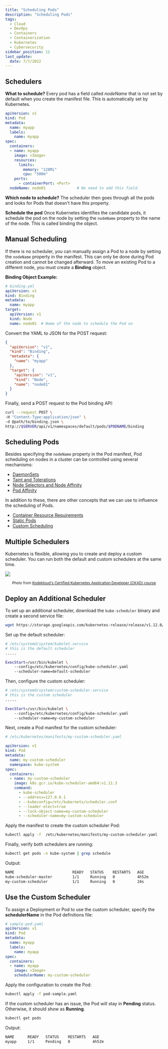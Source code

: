 ```yaml
---
title: "Scheduling Pods"
description: "Scheduling Pods"
tags:
  - Cloud
  - DevOps
  - Containers
  - Containerization
  - Kubernetes
  - Cybersecurity
sidebar_position: 11
last_update:
  date: 7/7/2022
---
```




## Schedulers 

**What to schedule?**
Every pod has a field called *nodeName* that is not set by default when you create the manifest file. This is automatically set by Kubernetes.

```yaml
apiVersion: v1
kind: Pod
metadata:
  name: myapp
  labels:
    name: myapp
spec:
  containers:
  - name: myapp
    image: <Image>
    resources:
      limits:
        memory: "128Mi"
        cpu: "500m"
    ports:
      - containerPort: <Port>
  nodeName: node01              # No need to add this field.
```

**Which node to schedule?**
The scheduler then goes through all the pods and looks for Pods that doesn't have this property. 

**Schedule the pod**
Once Kubernetes identifies the candidate pods, it schedule the pod on the node by setting the `nodeName` property to the name of the node. This is called binding the object.


## Manual Scheduling 

If there is no scheduler, you can manually assign a Pod to a node by setting the `nodeName` property in the manifest. This can only be done during Pod creation and cannot be changed afterward. To move an existing Pod to a different node, you must create a **Binding** object.

**Binding Object Example:**

```yaml
# binding.yml
apiVersion: v1
kind: Binding
metadata:
  name: myapp
target:
  apiVersion: v1
  kind: Node
  name: node01  # Name of the node to schedule the Pod on
```

Convert the YAML to JSON for the POST request:

```json
{
  "apiVersion": "v1",
  "kind": "Binding",
  "metadata": {
    "name": "myapp"
  },
  "target": {
    "apiVersion": "v1",
    "kind": "Node",
    "name": "node01"
  }
}
```

Finally, send a POST request to the Pod binding API:

```bash
curl --request POST \
-H "Content-Type:application/json" \
-d @path/to/binding.json \
http://$SERVER/api/v1/namespaces/default/pods/$PODNAME/binding
```


## Scheduling Pods 

Besides specifying the `nodeName` property in the Pod manifest, Pod scheduling on nodes in a cluster can be controlled using several mechanisms:

- [DaemonSets](/docs/015-Containerization/020-Kubernetes/012-DaemonSets.md)
- [Taint and Tolerations](/docs/015-Containerization/020-Kubernetes/013-Taints-and-tolerations.md)
- [Node Selectors and Node Affinity](/docs/015-Containerization/020-Kubernetes/014-Node-Selectors-and-Node-Affinity.md)
- [Pod Affinity](/docs/015-Containerization/020-Kubernetes/015-Pod-affinity.md)

In addition to these, there are other concepts that we can use to influence the scheduling of Pods.

- [Container Resource Requirements](/docs/015-Containerization/020-Kubernetes/016-Container-resource-requirements.md) 
- [Static Pods](/docs/015-Containerization/020-Kubernetes/009-Static-Pods.md) 
- [Custom Scheduling](https://kubernetes.io/docs/tasks/administer-cluster/configure-multiple-schedulers/)


## Multiple Schedulers

Kubernetes is flexible, allowing you to create and deploy a custom scheduler. You can run both the default and custom schedulers at the same time.

<div class='img-center'>

![](/img/docs/multipleschedulers.png)  

</div>

<small><center>Photo from [Kodekloud's Certified Kubernetes Application Developer (CKAD) course](https://kodekloud.com/courses/certified-kubernetes-application-developer-ckad/)</center></small>


## Deploy an Additional Scheduler 

To set up an additional scheduler, download the `kube-scheduler` binary and create a second service file:

```bash
wget https://storage.googleapis.com/kubernetes-release/release/v1.12.0/bin/linux/amd64/kube-scheduler 
```

Set up the default scheduler:

```bash
# /etc/systemd/system/kubelet.service
# this is the default scheduler
.....

ExecStart=/usr/bin/kubelet \
    --config=/etc/kubernetes/config/kube-scheduler.yaml 
    --scheduler-name=default-scheduler
```


Then, configure the custom scheduler:

```bash
# /etc/systemd/system/custom-scheduler.service
# this is the custom scheduler
.....

ExecStart=/usr/bin/kubelet \
    --config=/etc/kubernetes/config/kube-scheduler.yaml 
    --scheduler-name=my-custom-scheduler
```

Next, create a Pod manifest for the custom scheduler:

```yaml
# /etc/kubernetes/manifests/my-custom-scheduler.yaml 

apiVersion: v1
kind: Pod
metadata:
  name: my-custom-scheduler
  namespace: kube-system 
spec:
  containers:
  - name: my-custom-scheduler
    image: k8s.gcr.io/kube-scheduler-amd64:v1.11.3
    command:
      - kube-scheduler 
      - --address=127.0.0.1
      - --kubeconfig=/etc/kubernets/scheduler.conf
      - --leader-elect=true
      - --lock-object-name=my-custom-scheduler
      - --scheduler-name=my-custom-scheduler
```

Apply the manifest to create the custom scheduler Pod:

```bash
kubectl apply -f  /etc/kubernetes/manifests/my-custom-scheduler.yaml 
```

Finally, verify both schedulers are running:

```bash
kubectl get pods -n kube-system | grep schedule 
```

Output: 

```bash 
NAME                          READY   STATUS    RESTARTS   AGE
kube-scheduler-master         1/1     Running   0          4h52m
my-custom-scheduler           1/1     Running   0          24s
```

## Use the Custom Scheduler 

To assign a Deployment or Pod to use the custom scheduler, specify the **schedulerName** in the Pod definitions file:

```yaml 
# sample-pod.yaml 
apiVersion: v1
kind: Pod
metadata:
  name: myapp
  labels:
    name: myapp
spec:
  containers:
  - name: myapp
    image: <Image>
    schedulerName: my-custom-scheduler 
```

Apply the configuration to create the Pod:

```bash
kubectl apply -f pod-sample.yaml  
```

If the custom scheduler has an issue, the Pod will stay in **Pending** status. Otherwise, it should show as **Running**.

```bash
kubectl get pods 
```

Output: 

```bash 
NAME      READY   STATUS    RESTARTS   AGE
myapp     1/1     Pending   0          4h52m 
```



 

 
